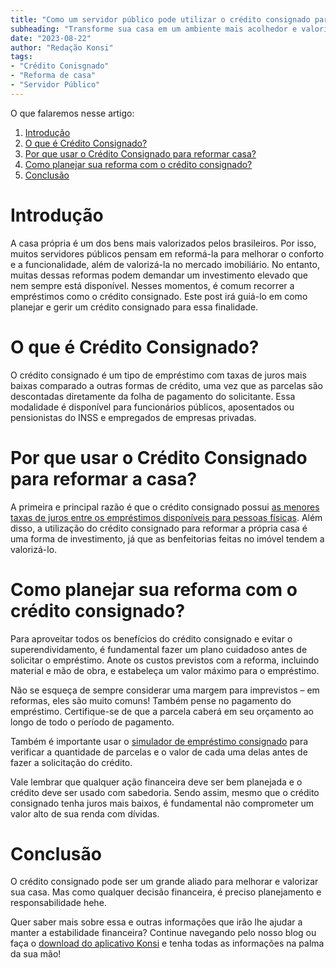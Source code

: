 ```yaml
---
title: "Como um servidor público pode utilizar o crédito consignado para reformar sua casa"
subheading: "Transforme sua casa em um ambiente mais acolhedor e valorizado com o auxílio do crédito consignado"
date: "2023-08-22"
author: "Redação Konsi"
tags:
- "Crédito Conisgnado"
- "Reforma de casa"
- "Servidor Público"
---
```


O que falaremos nesse artigo: 
1. [Introdução](#introdução)
2. [O que é Crédito Consignado?](#o-que-é-crédito-consignado)
3. [Por que usar o Crédito Consignado para reformar casa?](#por-que-usar-o-crédito-consignado-para-reformar-casa)
4. [Como planejar sua reforma com o crédito consignado?](#como-planejar-sua-reforma-com-o-crédito-consignado)
5. [Conclusão](#conclusão)

# Introdução
A casa própria é um dos bens mais valorizados pelos brasileiros. Por isso, muitos servidores públicos pensam em reformá-la para melhorar o conforto e a funcionalidade, além de valorizá-la no mercado imobiliário. No entanto, muitas dessas reformas podem demandar um investimento elevado que nem sempre está disponível. Nesses momentos, é comum recorrer a empréstimos como o crédito consignado. Este post irá guiá-lo em como planejar e gerir um crédito consignado para essa finalidade.

# O que é Crédito Consignado?
O crédito consignado é um tipo de empréstimo com taxas de juros mais baixas comparado a outras formas de crédito, uma vez que as parcelas são descontadas diretamente da folha de pagamento do solicitante. Essa modalidade é disponível para funcionários públicos, aposentados ou pensionistas do INSS e empregados de empresas privadas.

# Por que usar o Crédito Consignado para reformar a casa?
A primeira e principal razão é que o crédito consignado possui [as menores taxas de juros entre os empréstimos disponíveis para pessoas físicas](5-motivos-para-escolher-o-credito-consignado-publico.md). Além disso, a utilização do crédito consignado para reformar a própria casa é uma forma de investimento, já que as benfeitorias feitas no imóvel tendem a valorizá-lo.

# Como planejar sua reforma com o crédito consignado? 
Para aproveitar todos os benefícios do crédito consignado e evitar o superendividamento, é fundamental fazer um plano cuidadoso antes de solicitar o empréstimo. Anote os custos previstos com a reforma, incluindo material e mão de obra, e estabeleça um valor máximo para o empréstimo.

Não se esqueça de sempre considerar uma margem para imprevistos – em reformas, eles são muito comuns! Também pense no pagamento do empréstimo. Certifique-se de que a parcela caberá em seu orçamento ao longo de todo o período de pagamento.

Também é importante usar o [simulador de empréstimo consignado](simular-emprestimo-consignado.md) para verificar a quantidade de parcelas e o valor de cada uma delas antes de fazer a solicitação do crédito. 

Vale lembrar que qualquer ação financeira deve ser bem planejada e o crédito deve ser usado com sabedoria. Sendo assim, mesmo que o crédito consignado tenha juros mais baixos, é fundamental não comprometer um valor alto de sua renda com dívidas.

# Conclusão
O crédito consignado pode ser um grande aliado para melhorar e valorizar sua casa. Mas como qualquer decisão financeira, é preciso planejamento e responsabilidade hehe.

Quer saber mais sobre essa e outras informações que irão lhe ajudar a manter a estabilidade financeira? Continue navegando pelo nosso blog ou faça o [download do aplicativo Konsi](https://www.konsi.com.br/app-download) e tenha todas as informações na palma da sua mão!

